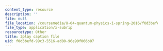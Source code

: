 ```yaml
---
content_type: resource
description: ''
file: null
file_location: /coursemedia/8-04-quantum-physics-i-spring-2016/f0d3befd99c35516ad8096e99f066b87_Cb_3sOYLjUI.vtt
file_type: application/x-subrip
resourcetype: Other
title: 3play caption file
uid: f0d3befd-99c3-5516-ad80-96e99f066b87
---
```

